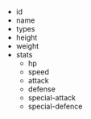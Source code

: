 -   id
-   name
-   types
-   height
-   weight
-   stats
    -   hp
    -   speed
    -   attack
    -   defense
    -   special-attack
    -   special-defence
